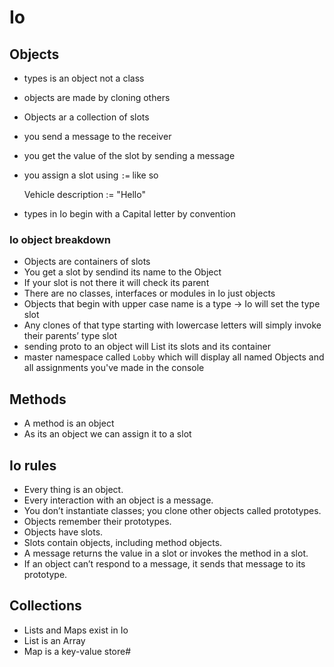 # Io

## Objects

* types is an object not a class
* objects are made by cloning others
* Objects ar a collection of slots
* you send a message to the receiver
* you get the value of the slot by sending a message
* you assign a slot using ```:=``` like so

    Vehicle description := "Hello"
    

* types in Io begin with a Capital letter by convention

### Io object breakdown

* Objects are containers of slots
* You get a slot by sendind its name to the Object
* If your slot is not there it will check its parent
* There are no classes, interfaces or modules in Io just objects
* Objects that begin with upper case name is a type -> Io will set the type slot
* Any clones of that type starting with lowercase letters will simply invoke their parents’ type slot
* sending proto to an object will List its slots and its container
* master namespace called ```Lobby``` which will display all named Objects and all assignments you've made in the console

## Methods

* A method is an object
* As its an object we can assign it to a slot

## Io rules

* Every thing is an object.
* Every interaction with an object is a message.
* You don’t instantiate classes; you clone other objects called prototypes.
* Objects remember their prototypes.
* Objects have slots.
* Slots contain objects, including method objects.
* A message returns the value in a slot or invokes the method in a slot.
* If an object can’t respond to a message, it sends that message to its prototype.

## Collections

* Lists and Maps exist in Io
* List is an Array
* Map is a key-value store#